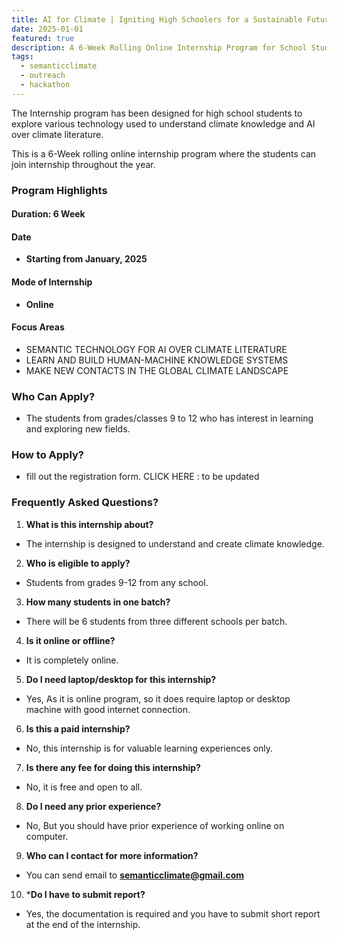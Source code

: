 ```yaml
---
title: AI for Climate | Igniting High Schoolers for a Sustainable Future
date: 2025-01-01
featured: true
description: A 6-Week Rolling Online Internship Program for School Students 
tags:
  - semanticclimate
  - outreach
  - hackathon
---
```


The Internship program has been designed for high school students to explore various technology used to understand climate knowledge and AI over climate literature.

This is a 6-Week rolling online internship program where the students can join internship throughout the year.

### Program Highlights

#### Duration: 6 Week

#### Date

- **Starting from January, 2025**

#### Mode of Internship
- **Online**

#### Focus Areas

- SEMANTIC TECHNOLOGY FOR AI OVER CLIMATE LITERATURE
- LEARN AND BUILD HUMAN-MACHINE KNOWLEDGE SYSTEMS
- MAKE NEW CONTACTS IN THE GLOBAL CLIMATE LANDSCAPE

### Who Can Apply?

- The students from grades/classes 9 to 12 who has interest in learning and exploring new fields.

### How to Apply?

- fill out the registration form. 
  CLICK HERE : to be updated

### Frequently Asked Questions?

1. **What is this internship about?**

- The internship is designed to understand and create climate knowledge.

2. **Who is eligible to apply?**

- Students from grades 9-12 from any school. 

3. **How many students in one batch?**

- There will be 6 students from three different schools per batch.

4. **Is it online or offline?**
   
- It is completely online.

5. **Do I need laptop/desktop for this internship?**

- Yes, As it is online program, so it does require laptop or desktop machine with good internet connection.

6. **Is this a paid internship?**

- No, this internship is for valuable learning experiences only.

7. **Is there any fee for doing this internship?**

- No, it is free and open to all.

8. **Do I need any prior experience?**

- No, But you should have prior experience of working online on computer.

9. **Who can I contact for more information?**

- You can send email to **semanticclimate@gmail.com**

10. ***Do I have to submit report?**

- Yes, the documentation is required and you have to submit short report at the end of the internship.






